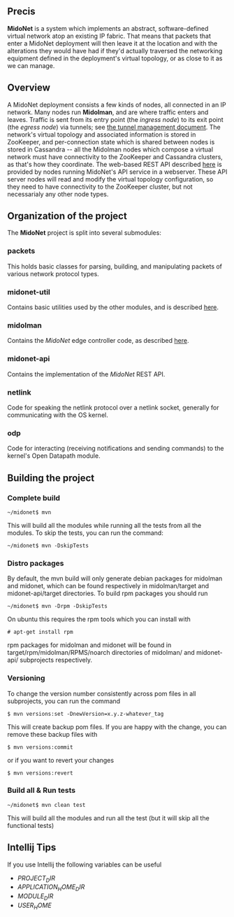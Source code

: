 ## Precis

**MidoNet** is a system which implements an abstract, software-defined
virtual network atop an existing IP fabric.  That means that packets that
enter a MidoNet deployment will then leave it at the location and with the
alterations they would have had if they'd actually traversed the networking
equipment defined in the deployment's virtual topology, or as close to it
as we can manage.

## Overview

A MidoNet deployment consists a few kinds of nodes, all connected in
an IP network.  Many nodes run **Midolman**, and are where traffic enters
and leaves.  Traffic is sent from its entry point (the *ingress node*) to
its exit point (the *egress node*) via tunnels; see [the tunnel management
document](docs/tunnel-management.md).  The network's virtual topology
and associated information is stored in ZooKeeper, and per-connection
state which is shared between nodes is stored in Cassandra -- all the
Midolman nodes which compose a virtual network must have connectivity to
the ZooKeeper and Cassandra clusters, as that's how they coordinate.
The web-based REST API described [here](docs/rest-api-specification.md)
is provided by nodes running MidoNet's API service in a webserver.  These
API server nodes will read and modify the virtual topology configuration,
so they need to have connectivity to the ZooKeeper cluster, but not
necessarialy any other node types.


## Organization of the project

The **MidoNet** project is split into several submodules:

### packets

This holds basic classes for parsing, building, and manipulating packets
of various network protocol types.

### midonet-util

Contains basic utilities used by the other modules, and is described
[here](docs/midonet-util.md).

### midolman

Contains the *MidoNet* edge controller code, as described [here](docs/midolman.md).

### midonet-api

Contains the implementation of the *MidoNet* REST API.

### netlink

Code for speaking the netlink protocol over a netlink socket, generally
for communicating with the OS kernel.

### odp

Code for interacting (receiving notifications and sending commands) to
the kernel's Open Datapath module.


## Building the project

### Complete build

    ~/midonet$ mvn

This will build all the modules while running all the tests from all the modules.
To skip the tests, you can run the command:

    ~/midonet$ mvn -DskipTests

### Distro packages

By default, the mvn build will only generate debian packages for midolman and
midonet, which can be found respectively in midolman/target and
midonet-api/target directories. To build rpm packages you should run

    ~/midonet$ mvn -Drpm -DskipTests

On ubuntu this requires the rpm tools which you can install with

    # apt-get install rpm

rpm packages for midolman and midonet will be found in
target/rpm/midolman/RPMS/noarch directories of midolman/ and midonet-api/
subprojects respectively.

### Versioning

To change the version number consistently across pom files in all subprojects,
you can run the command

    $ mvn versions:set -DnewVersion=x.y.z-whatever_tag

This will create backup pom files. If you are happy with the change, you can
remove these backup files with

    $ mvn versions:commit

or if you want to revert your changes

    $ mvn versions:revert

### Build all & Run tests

    ~/midonet$ mvn clean test

This will build all the modules and run all the test (but it will skip all the
functional tests)


## Intellij Tips

If you use Intellij the following variables can be useful
* $PROJECT_DIR$
* $APPLICATION_HOME_DIR$
* $MODULE_DIR$
* $USER_HOME$
